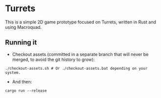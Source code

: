 # Turrets

This is a simple 2D game prototype focused on Turrets, written in Rust and using Macroquad.

## Running it
* Checkout assets (committed in a separate branch that will never be merged, to avoid the git history to grow):
```
./checkout-assets.sh # Or ./checkout-assets.bat depending on your system.
```
* And then:
```
cargo run --release
```